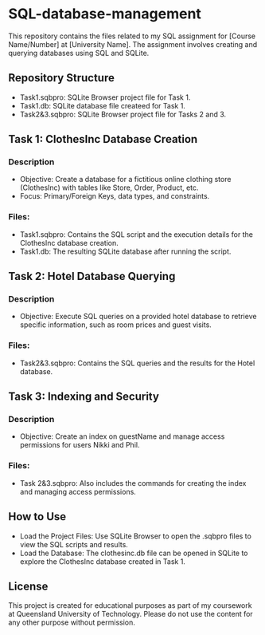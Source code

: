 # SQL-database-management
This repository contains the files related to my SQL assignment for [Course Name/Number] at [University Name]. The assignment involves creating and querying databases using SQL and SQLite.

## Repository Structure
- Task1.sqbpro: SQLite Browser project file for Task 1.
- Task1.db: SQLite database file createed for Task 1.
- Task2&3.sqbpro: SQLite Browser project file for Tasks 2 and 3.

## Task 1: ClothesInc Database Creation
### Description
- Objective: Create a database for a fictitious online clothing store (ClothesInc) with tables like Store, Order, Product, etc.
- Focus: Primary/Foreign Keys, data types, and constraints.
### Files:
- Task1.sqbpro: Contains the SQL script and the execution details for the ClothesInc database creation.
- Task1.db: The resulting SQLite database after running the script.

## Task 2: Hotel Database Querying
### Description
- Objective: Execute SQL queries on a provided hotel database to retrieve specific information, such as room prices and guest visits.
### Files:
- Task2&3.sqbpro: Contains the SQL queries and the results for the Hotel database.
  
## Task 3: Indexing and Security
### Description
- Objective: Create an index on guestName and manage access permissions for users Nikki and Phil.
### Files:
- Task 2&3.sqbpro: Also includes the commands for creating the index and managing access permissions.

## How to Use
- Load the Project Files: Use SQLite Browser to open the .sqbpro files to view the SQL scripts and results.
- Load the Database: The clothesinc.db file can be opened in SQLite to explore the ClothesInc database created in Task 1.

## License
This project is created for educational purposes as part of my coursework at Queensland University of Technology. Please do not use the content for any other purpose without permission.

